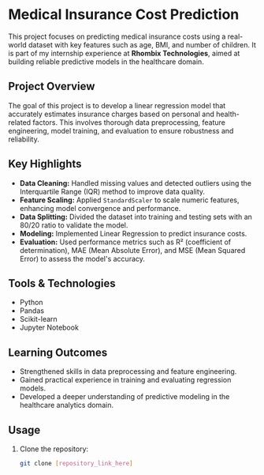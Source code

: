 # Medical Insurance Cost Prediction

This project focuses on predicting medical insurance costs using a real-world dataset with key features such as age, BMI, and number of children. It is part of my internship experience at **Rhombix Technologies**, aimed at building reliable predictive models in the healthcare domain.

## Project Overview

The goal of this project is to develop a linear regression model that accurately estimates insurance charges based on personal and health-related factors. This involves thorough data preprocessing, feature engineering, model training, and evaluation to ensure robustness and reliability.

## Key Highlights

- **Data Cleaning:** Handled missing values and detected outliers using the Interquartile Range (IQR) method to improve data quality.
- **Feature Scaling:** Applied `StandardScaler` to scale numeric features, enhancing model convergence and performance.
- **Data Splitting:** Divided the dataset into training and testing sets with an 80/20 ratio to validate the model.
- **Modeling:** Implemented Linear Regression to predict insurance costs.
- **Evaluation:** Used performance metrics such as R² (coefficient of determination), MAE (Mean Absolute Error), and MSE (Mean Squared Error) to assess the model's accuracy.

## Tools & Technologies

- Python
- Pandas
- Scikit-learn
- Jupyter Notebook

## Learning Outcomes

- Strengthened skills in data preprocessing and feature engineering.
- Gained practical experience in training and evaluating regression models.
- Developed a deeper understanding of predictive modeling in the healthcare analytics domain.

## Usage

1. Clone the repository:
   ```bash
   git clone [repository_link_here]
